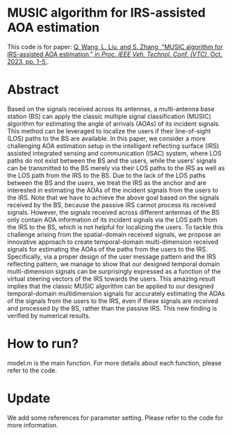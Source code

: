 # MUSIC algorithm for IRS-assisted AOA estimation

This code is for paper: [Q. Wang, L. Liu, and S. Zhang, "MUSIC algorithm for IRS-assisted AOA estimation," in _Proc. IEEE Veh. Technol. Conf. (VTC)_, Oct. 2023, pp. 1-5.](https://arxiv.org/abs/2309.02947).

# Abstract
Based on the signals received across its antennas, a multi-antenna base station (BS) can apply the classic multiple signal classification (MUSIC) algorithm for estimating the angle of arrivals (AOAs) of its incident signals. This method can be leveraged to localize the users if their line-of-sight (LOS) paths to the BS are available. In this paper, we consider a more challenging AOA estimation setup in the intelligent reflecting surface (IRS) assisted integrated sensing and communication (ISAC) system, where LOS paths do not exist between the BS and the users, while the users’ signals can be transmitted to the BS merely via their LOS paths to the IRS as well as the LOS path from the IRS to the BS. Due to the lack of the LOS paths between the BS and the users, we treat the IRS as the anchor and are interested in estimating the AOAs of the incident signals from the users to the IRS. Note that we have to achieve the above goal based on the signals received by the BS, because the passive IRS cannot process its received signals. However, the signals received across different antennas of the BS only contain AOA information of its incident signals via the LOS path from the IRS to the BS, which is not helpful for localizing the users. To tackle this challenge arising from the spatial-domain received signals, we propose an innovative approach to create temporal-domain multi-dimension received signals for estimating the AOAs of the paths from the users to the IRS. Specifically, via a proper design of the user message pattern and the IRS reflecting pattern, we manage to show that our designed temporal domain multi-dimension signals can be surprisingly expressed as a function of the virtual steering vectors of the IRS towards the users. This amazing result implies that the classic MUSIC algorithm can be applied to our designed temporal-domain multidimension signals for accurately estimating the AOAs of the signals from the users to the IRS, even if these signals are received and processed by the BS, rather than the passive IRS. This new finding is verified by numerical results.

# How to run?
model.m is the main function. For more details about each function, please refer to the code.

# Update
We add some references for parameter setting. Please refer to the code for more information.

